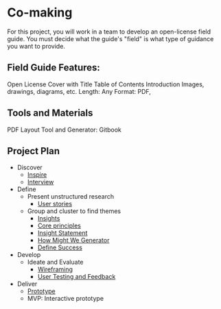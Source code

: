 # Co-making

For this project, you will work in a team to develop an open-license field guide. You must decide what the guide's "field" is what type of guidance you want to provide. 

## Field Guide Features:
Open License
Cover with Title
Table of Contents
Introduction
Images, drawings, diagrams, etc.
Length: Any
Format: PDF, 

## Tools and Materials

PDF Layout Tool and Generator: Gitbook


## Project Plan	

- Discover
    - [Inspire](../toolkit/inspire.md)
    - [Interview](../toolkit/interview.md)
- Define
  - Present unstructured research
    - [User stories](../toolkit/user_stories.md)
  - Group and cluster to find themes
    - [Insights](../toolkit/insights.md)
    - [Core principles](../toolkit/core_principles.md)
    - [Insight Statement](../toolkit/insight_statement.md)
    - [How Might We Generator](../toolkit/how_might_we_generator.md)
    - [Define Success](../toolkit/define_success.md)
- Develop	
  - Ideate and Evaluate
    - [Wireframing](../toolkit/wireframing.md)
    - [User Testing and Feedback](../toolkit/user_testing_and_feedback.md)
- Deliver
    - [Prototype](../toolkit/prototype.md)
    - MVP: Interactive prototype
